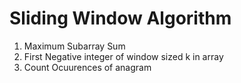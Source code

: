 # Sliding Window Algorithm
01. Maximum Subarray Sum
02. First Negative integer of window sized k in array
03. Count Ocuurences of anagram
